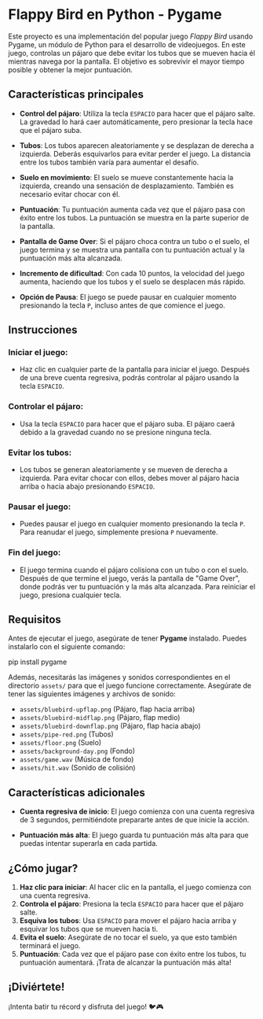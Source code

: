 # Flappy Bird en Python - Pygame

Este proyecto es una implementación del popular juego *Flappy Bird* usando Pygame, un módulo de Python para el desarrollo de videojuegos. En este juego, controlas un pájaro que debe evitar los tubos que se mueven hacia él mientras navega por la pantalla. El objetivo es sobrevivir el mayor tiempo posible y obtener la mejor puntuación.

## Características principales

- **Control del pájaro**: Utiliza la tecla `ESPACIO` para hacer que el pájaro salte. La gravedad lo hará caer automáticamente, pero presionar la tecla hace que el pájaro suba.
  
- **Tubos**: Los tubos aparecen aleatoriamente y se desplazan de derecha a izquierda. Deberás esquivarlos para evitar perder el juego. La distancia entre los tubos también varía para aumentar el desafío.

- **Suelo en movimiento**: El suelo se mueve constantemente hacia la izquierda, creando una sensación de desplazamiento. También es necesario evitar chocar con él.

- **Puntuación**: Tu puntuación aumenta cada vez que el pájaro pasa con éxito entre los tubos. La puntuación se muestra en la parte superior de la pantalla.

- **Pantalla de Game Over**: Si el pájaro choca contra un tubo o el suelo, el juego termina y se muestra una pantalla con tu puntuación actual y la puntuación más alta alcanzada.

- **Incremento de dificultad**: Con cada 10 puntos, la velocidad del juego aumenta, haciendo que los tubos y el suelo se desplacen más rápido.

- **Opción de Pausa**: El juego se puede pausar en cualquier momento presionando la tecla `P`, incluso antes de que comience el juego.

## Instrucciones

### Iniciar el juego:
- Haz clic en cualquier parte de la pantalla para iniciar el juego. Después de una breve cuenta regresiva, podrás controlar al pájaro usando la tecla `ESPACIO`.

### Controlar el pájaro:
- Usa la tecla `ESPACIO` para hacer que el pájaro suba. El pájaro caerá debido a la gravedad cuando no se presione ninguna tecla.

### Evitar los tubos:
- Los tubos se generan aleatoriamente y se mueven de derecha a izquierda. Para evitar chocar con ellos, debes mover al pájaro hacia arriba o hacia abajo presionando `ESPACIO`.

### Pausar el juego:
- Puedes pausar el juego en cualquier momento presionando la tecla `P`. Para reanudar el juego, simplemente presiona `P` nuevamente.

### Fin del juego:
- El juego termina cuando el pájaro colisiona con un tubo o con el suelo. Después de que termine el juego, verás la pantalla de "Game Over", donde podrás ver tu puntuación y la más alta alcanzada. Para reiniciar el juego, presiona cualquier tecla.

## Requisitos

Antes de ejecutar el juego, asegúrate de tener **Pygame** instalado. Puedes instalarlo con el siguiente comando:

pip install pygame

Además, necesitarás las imágenes y sonidos correspondientes en el directorio `assets/` para que el juego funcione correctamente. Asegúrate de tener las siguientes imágenes y archivos de sonido:

- `assets/bluebird-upflap.png` (Pájaro, flap hacia arriba)
- `assets/bluebird-midflap.png` (Pájaro, flap medio)
- `assets/bluebird-downflap.png` (Pájaro, flap hacia abajo)
- `assets/pipe-red.png` (Tubos)
- `assets/floor.png` (Suelo)
- `assets/background-day.png` (Fondo)
- `assets/game.wav` (Música de fondo)
- `assets/hit.wav` (Sonido de colisión)

## Características adicionales

- **Cuenta regresiva de inicio**: El juego comienza con una cuenta regresiva de 3 segundos, permitiéndote prepararte antes de que inicie la acción.
  
- **Puntuación más alta**: El juego guarda tu puntuación más alta para que puedas intentar superarla en cada partida.

## ¿Cómo jugar?

1. **Haz clic para iniciar**: Al hacer clic en la pantalla, el juego comienza con una cuenta regresiva.
2. **Controla el pájaro**: Presiona la tecla `ESPACIO` para hacer que el pájaro salte.
3. **Esquiva los tubos**: Usa `ESPACIO` para mover el pájaro hacia arriba y esquivar los tubos que se mueven hacia ti.
4. **Evita el suelo**: Asegúrate de no tocar el suelo, ya que esto también terminará el juego.
5. **Puntuación**: Cada vez que el pájaro pase con éxito entre los tubos, tu puntuación aumentará. ¡Trata de alcanzar la puntuación más alta!

## ¡Diviértete!

¡Intenta batir tu récord y disfruta del juego! 🐦🎮
